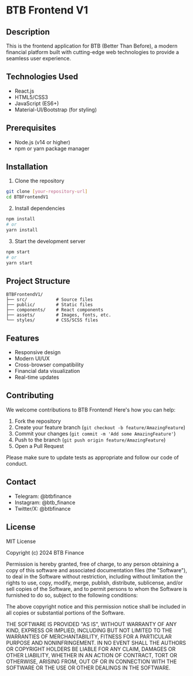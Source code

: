 # BTB Frontend V1

## Description
This is the frontend application for BTB (Better Than Before), a modern financial platform built with cutting-edge web technologies to provide a seamless user experience.

## Technologies Used
- React.js
- HTML5/CSS3
- JavaScript (ES6+)
- Material-UI/Bootstrap (for styling)

## Prerequisites
- Node.js (v14 or higher)
- npm or yarn package manager

## Installation
1. Clone the repository
```bash
git clone [your-repository-url]
cd BTBFrontendV1
```

2. Install dependencies
```bash
npm install
# or
yarn install
```

3. Start the development server
```bash
npm start
# or
yarn start
```

## Project Structure
```
BTBFrontendV1/
├── src/           # Source files
├── public/        # Static files
├── components/    # React components
├── assets/        # Images, fonts, etc.
└── styles/        # CSS/SCSS files
```

## Features
- Responsive design
- Modern UI/UX
- Cross-browser compatibility
- Financial data visualization
- Real-time updates

## Contributing
We welcome contributions to BTB Frontend! Here's how you can help:

1. Fork the repository
2. Create your feature branch (`git checkout -b feature/AmazingFeature`)
3. Commit your changes (`git commit -m 'Add some AmazingFeature'`)
4. Push to the branch (`git push origin feature/AmazingFeature`)
5. Open a Pull Request

Please make sure to update tests as appropriate and follow our code of conduct.

## Contact
- Telegram: @btbfinance
- Instagram: @btb_finance
- Twitter/X: @btbfinance

## License
MIT License

Copyright (c) 2024 BTB Finance

Permission is hereby granted, free of charge, to any person obtaining a copy
of this software and associated documentation files (the "Software"), to deal
in the Software without restriction, including without limitation the rights
to use, copy, modify, merge, publish, distribute, sublicense, and/or sell
copies of the Software, and to permit persons to whom the Software is
furnished to do so, subject to the following conditions:

The above copyright notice and this permission notice shall be included in all
copies or substantial portions of the Software.

THE SOFTWARE IS PROVIDED "AS IS", WITHOUT WARRANTY OF ANY KIND, EXPRESS OR
IMPLIED, INCLUDING BUT NOT LIMITED TO THE WARRANTIES OF MERCHANTABILITY,
FITNESS FOR A PARTICULAR PURPOSE AND NONINFRINGEMENT. IN NO EVENT SHALL THE
AUTHORS OR COPYRIGHT HOLDERS BE LIABLE FOR ANY CLAIM, DAMAGES OR OTHER
LIABILITY, WHETHER IN AN ACTION OF CONTRACT, TORT OR OTHERWISE, ARISING FROM,
OUT OF OR IN CONNECTION WITH THE SOFTWARE OR THE USE OR OTHER DEALINGS IN THE
SOFTWARE.
